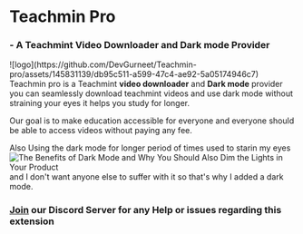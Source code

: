 <h1>Teachmin Pro</h1> <h3>- A Teachmint Video Downloader and Dark mode Provider</h3> ![logo](https://github.com/DevGurneet/Teachmin-pro/assets/145831139/db95c511-a599-47c4-ae92-5a05174946c7)
Teachmin pro is a Teachmint <b>video downloader</b> and <b>Dark mode</b> provider you can seamlessly download teachmint videos and use dark mode without straining your eyes it helps you study for longer.

Our goal is to make education accessible for everyone and everyone should be able to access videos without paying any fee.

Also Using the dark mode for longer period of times used to starin my eyes![The Benefits of Dark Mode and Why You Should Also Dim the Lights in Your Product](https://github.com/DevGurneet/Teachmin-pro/assets/145831139/727e17aa-b11f-437a-a863-be6ad81ca1a9) and I don't want anyone else to suffer with it so that's why I added a dark mode.


<h3><a href="https://discord.gg/38Z2yvjr">Join</a> our Discord Server for any Help or issues regarding this extension </h3>
